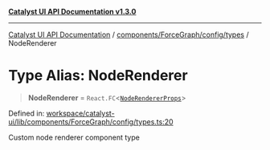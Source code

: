 [**Catalyst UI API Documentation v1.3.0**](../../../../../README.md)

---

[Catalyst UI API Documentation](../../../../../README.md) / [components/ForceGraph/config/types](../README.md) / NodeRenderer

# Type Alias: NodeRenderer

> **NodeRenderer** = `React.FC`\<[`NodeRendererProps`](../interfaces/NodeRendererProps.md)\>

Defined in: [workspace/catalyst-ui/lib/components/ForceGraph/config/types.ts:20](https://github.com/TheBranchDriftCatalyst/catalyst-ui/blob/main/lib/components/ForceGraph/config/types.ts#L20)

Custom node renderer component type
